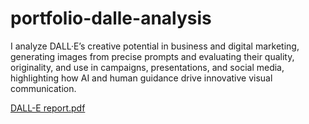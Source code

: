 # portfolio-dalle-analysis
I analyze DALL·E’s creative potential in business and digital marketing, generating images from precise prompts and evaluating their quality, originality, and use in campaigns, presentations, and social media, highlighting how AI and human guidance drive innovative visual communication.

[DALL-E report.pdf](https://github.com/user-attachments/files/22644161/DALL-E.report.pdf)
